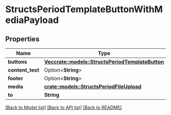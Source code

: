 # StructsPeriodTemplateButtonWithMediaPayload

## Properties

Name | Type | Description | Notes
------------ | ------------- | ------------- | -------------
**buttons** | [**Vec<crate::models::StructsPeriodTemplateButton>**](structs.TemplateButton.md) |  | 
**content_text** | Option<**String**> |  | [optional]
**footer** | Option<**String**> |  | [optional]
**media** | [**crate::models::StructsPeriodFileUpload**](structs.FileUpload.md) |  | 
**to** | **String** |  | 

[[Back to Model list]](../README.md#documentation-for-models) [[Back to API list]](../README.md#documentation-for-api-endpoints) [[Back to README]](../README.md)


